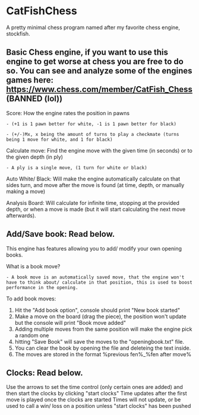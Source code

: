 # CatFishChess
A pretty minimal chess program named after my favorite chess engine, stockfish.


Basic Chess engine, if you want to use this engine to get worse at chess you are free to do so.
You can see and analyze some of the engines games here: https://www.chess.com/member/CatFish_Chess (BANNED (lol))
----------------------------------------------------------------------------------------------------

Score: How the engine rates the position in pawns 

    - (+1 is 1 pawn better for white, -1 is 1 pawn better for black)
    
    - (+/-)Mx, x being the amount of turns to play a checkmate (turns being 1 move for white, and 1 for black)
    
Calculate move: Find the engine move with the given time (in seconds) or to the given depth (in ply)

    - A ply is a single move, (1 turn for white or black)
    
Auto White/ Black: Will make the engine automatically calculate on that sides turn, and move after the move is found (at time, depth, or manually making a move)

Analysis Board: Will calculate for infinite time, stopping at the provided depth, or when a move is made (but it will start calculating the next move afterwards).

Add/Save book: Read below.
----------------------------------------------------------------------------------------------------
This engine has features allowing you to add/ modify your own opening books.

What is a book move?

    - A book move is an automatically saved move, that the engine won't have to think about/ calculate in that position, this is used to boost performance in the opening.

To add book moves:

1) Hit the "Add book option", console should print "New book started"
2) Make a move on the board (drag the piece), the position won't update but the console will print "Book move added"
3) Adding multiple moves from the same position will make the engine pick a random one
4) hitting "Save Book" will save the moves to the "openingbook.txt" file.
5) You can clear the book by opening the file and deleteing the text inside.
6) The moves are stored in the format %previous fen%_%fen after move%

Clocks: Read below.
----------------------------------------------------------------------------------------------------
Use the arrows to set the time control (only certain ones are added) and then start the clocks by clicking "start clocks"
Time updates after the first move is played once the clocks are started
Times will not update, or be used to call a win/ loss on a position unless "start clocks" has been pushed
